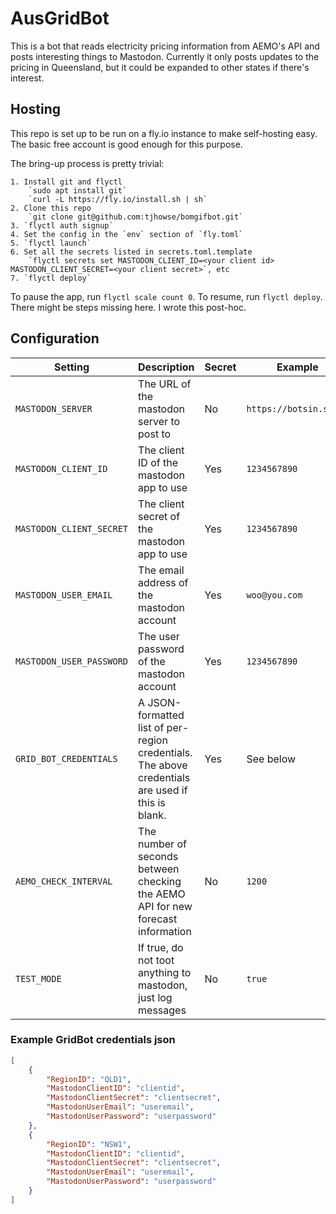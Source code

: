 # AusGridBot

This is a bot that reads electricity pricing information from AEMO's API
and posts interesting things to Mastodon. Currently it only posts updates
to the pricing in Queensland, but it could be expanded to other states if
there's interest.

## Hosting

This repo is set up to be run on a fly.io instance to make self-hosting easy. The basic free account is good enough for this purpose.

The bring-up process is pretty trivial:

    1. Install git and flyctl
        `sudo apt install git`
        `curl -L https://fly.io/install.sh | sh`
    2. Clone this repo
        `git clone git@github.com:tjhowse/bomgifbot.git`
    3. `flyctl auth signup`
    4. Set the config in the `env` section of `fly.toml`
    5. `flyctl launch`
    6. Set all the secrets listed in secrets.toml.template
        `flyctl secrets set MASTODON_CLIENT_ID=<your client id> MASTODON_CLIENT_SECRET=<your client secret>`, etc
    7. `flyctl deploy`

To pause the app, run `flyctl scale count 0`. To resume, run `flyctl deploy`. There might be steps missing here. I wrote this post-hoc.

## Configuration

| Setting | Description | Secret | Example | Default |
| --- | --- | --- | --- | --- |
| `MASTODON_SERVER` | The URL of the mastodon server to post to | No | `https://botsin.space` | N/A |
| `MASTODON_CLIENT_ID` | The client ID of the mastodon app to use | Yes | `1234567890` | N/A |
| `MASTODON_CLIENT_SECRET` | The client secret of the mastodon app to use | Yes | `1234567890` | N/A |
| `MASTODON_USER_EMAIL` | The email address of the mastodon account | Yes | `woo@you.com` | N/A |
| `MASTODON_USER_PASSWORD` | The user password of the mastodon account | Yes | `1234567890` | N/A |
| `GRID_BOT_CREDENTIALS` | A JSON-formatted list of per-region credentials. The above credentials are used if this is blank. | Yes | See below | "" |
| `AEMO_CHECK_INTERVAL` | The number of seconds between checking the AEMO API for new forecast information | No | `1200` | `1200` |
| `TEST_MODE` | If true, do not toot anything to mastodon, just log messages | No | `true` | `false` |


### Example GridBot credentials json

```json
[
    {
        "RegionID": "QLD1",
        "MastodonClientID": "clientid",
        "MastodonClientSecret": "clientsecret",
        "MastodonUserEmail": "useremail",
        "MastodonUserPassword": "userpassword"
    },
    {
        "RegionID": "NSW1",
        "MastodonClientID": "clientid",
        "MastodonClientSecret": "clientsecret",
        "MastodonUserEmail": "useremail",
        "MastodonUserPassword": "userpassword"
    }
]
```